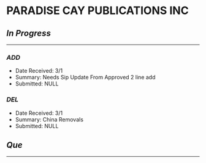 # PARADISE CAY PUBLICATIONS INC

## *In Progress*
--------------------

### *ADD*

- Date Received: 3/1
- Summary: Needs Sip Update From Approved 2 line add 
- Submitted: NULL

### *DEL*

- Date Received: 3/1
- Summary: China Removals 
- Submitted: NULL

## *Que*
-----------------------------------

